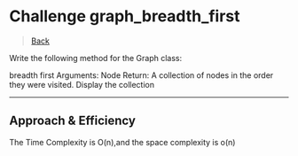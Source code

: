 # Challenge graph_breadth_first

> [Back](../../README.md)
> 
Write the following method for the Graph class:

breadth first
Arguments: Node
Return: A collection of nodes in the order they were visited.
Display the collection
 
************************
## Approach & Efficiency
The Time Complexity is  O(n),and the space complexity is o(n) 
